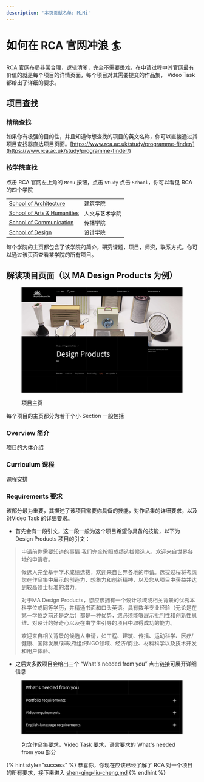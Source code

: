 ```yaml
---
description: '本页贡献名单: MiMi'
---
```


# 如何在 RCA 官网冲浪 🏄

RCA 官网布局非常合理，逻辑清晰，完全不需要畏难，在申请过程中其官网最有价值的就是每个项目的详情页面，每个项目对其需要提交的作品集， Video Task 都给出了详细的要求。

## 项目查找

### 精确查找

如果你有极强的目的性，并且知道你想查找的项目的英文名称，你可以直接通过其项目查找器直达项目页面。[https://www.rca.ac.uk/study/programme-finder/](https://www.rca.ac.uk/study/programme-finder/)

### 按学院查找

点击 RCA 官网左上角的 `Menu` 按钮，点击 `Study` 点击 `School`，你可以看见 RCA 的四个学院

|                                                                                            |         |
| ------------------------------------------------------------------------------------------ | ------- |
|  [School of Architecture](https://www.rca.ac.uk/study/schools/school-architecture/)        | 建筑学院    |
| [School of Arts & Humanities](https://www.rca.ac.uk/study/schools/school-arts-humanities/) | 人文与艺术学院 |
| [School of Communication](https://www.rca.ac.uk/study/schools/school-communication/)       | 传播学院    |
| [School of Design ](https://www.rca.ac.uk/study/schools/school-design/)                    | 设计学院    |

每个学院的主页都包含了该学院的简介，研究课题，项目，师资，联系方式。你可以通过该页面查看某学院的所有项目。

## 解读项目页面（以 MA Design Products 为例）

<figure><img src="../../.gitbook/assets/2024-04-25 at 07.54.19.jpg" alt=""><figcaption><p>项目主页</p></figcaption></figure>

每个项目的主页都分为若干个小 Section 一般包括

### Overview 简介

项目的大体介绍

### Curriculum 课程

课程安排

### Requirements 要求

该部分最为重要，其描述了该项目需要你具备的技能，对作品集的详细要求，以及对Video Task 的详细要求。

* 首先会有一段引文，这一段一般为这个项目希望你具备的技能，以下为 Design Products 项目的引文：

> 申请前你需要知道的事情 我们完全按照成绩选拔候选人，欢迎来自世界各地的申请者。
>
> 候选人完全基于学术成绩选拔，欢迎来自世界各地的申请。选拔过程将考虑您在作品集中展示的创造力、想象力和创新精神，以及您从项目中获益并达到较高硕士标准的潜力。
>
> 对于MA Design Products，您应该拥有一个设计领域或相关背景的优秀本科学位或同等学历，并精通书面和口头英语。具有数年专业经验（无论是在第一学位之前还是之后）都是一种优势，您必须能够展示批判性和创新性思维、对设计的好奇心以及在由学生引导的项目中取得成功的能力。
>
> 欢迎来自相关背景的候选人申请，如工程、建筑、传播、运动科学、医疗/健康、国际发展/非政府组织NGO领域、经济/商业、材料科学以及技术开发和用户体验。

* 之后大多数项目会给出三个 “What's needed from you” 点击链接可展开详细信息

<figure><img src="../../.gitbook/assets/2024-04-25 at 08.07.28.jpg" alt=""><figcaption><p>包含作品集要求，Video Task 要求，语言要求的 What's needed from you 部分</p></figcaption></figure>

{% hint style="success" %}
恭喜你，你现在应该已经了解了 RCA 对一个项目的所有要求，接下来进入 [shen-qing-liu-cheng.md](shen-qing-liu-cheng.md "mention")
{% endhint %}
